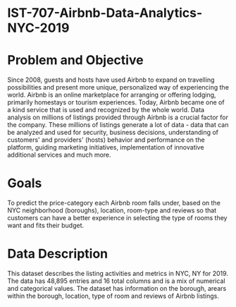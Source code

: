 # IST-707-Airbnb-Data-Analytics-NYC-2019

# Problem and Objective
Since 2008, guests and hosts have used Airbnb to expand on travelling possibilities and present more unique, personalized way of experiencing the world. Airbnb is an online marketplace for arranging or offering lodging, primarily homestays or tourism experiences. Today, Airbnb became one of a kind service that is used and recognized by the whole world. Data analysis on millions of listings provided through Airbnb is a crucial factor for the company. These millions of listings generate a lot of data - data that can be analyzed and used for security, business decisions, understanding of customers' and providers' (hosts) behavior and performance on the platform, guiding marketing initiatives, implementation of innovative additional services and much more.

# Goals
To predict the price-category each Airbnb room falls under, based on the NYC neighborhood (boroughs), location, room-type and reviews so that customers can have a better experience in selecting the type of rooms they want and fits their budget.

# Data Description
This dataset describes the listing activities and metrics in NYC, NY for 2019. The data has 48,895 entries and 16 total columns and is a mix of numerical and categorical values. The dataset has information on the borough, arears within the borough, location, type of room and reviews of Airbnb listings.
